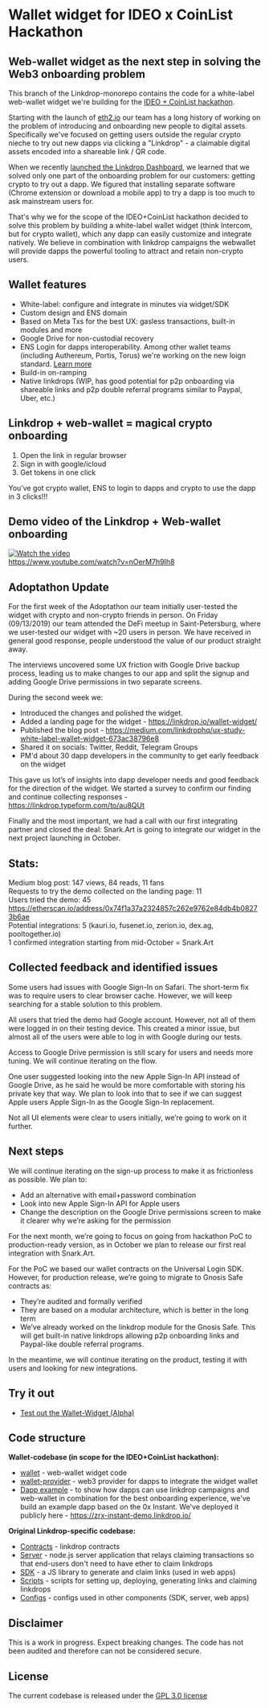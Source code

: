 # Wallet widget for IDEO x CoinList Hackathon  
## Web-wallet widget as the next step in solving the Web3 onboarding problem
This branch of the Linkdrop-monorepo contains the code for a white-label web-wallet widget we're building for the [IDEO + CoinList hackathon](https://coinlist.co/build/ideo).  
 
Starting with the launch of [eth2.io](https://eth2.io/) our team has a long history of working on the problem of introducing and onboarding new people to digital assets. Specifically we've focused on getting users outside the regular crypto nieche to try out new dapps via clicking a "Linkdrop" - a claimable digital assets encoded into a shareable link / QR code.

When we recently [launched the Linkdrop Dashboard](https://medium.com/linkdrophq/https-medium-com-linkdrophq-dashboard-launch-d8b3a2c8eec9), we learned that we solved only one part of the onboarding problem for our customers: getting crypto to try out a dapp. We figured that installing separate software (Chrome extension or download a mobile app) to try a dapp is too much to ask mainstream users for.    
  
That's why we for the scope of the IDEO+CoinList hackathon decided to solve this problem by building a white-label wallet widget (think Intercom, but for crypto wallet), which any dapp can easily customize and integrate natively. We believe in combination with linkdrop campaigns the webwallet will provide dapps the powerful tooling to attract and retain non-crypto users.  

## Wallet features
- White-label: configure and integrate in minutes via widget/SDK  
- Custom design and ENS domain   
- Based on Meta Txs for the best UX: gasless transactions, built-in modules and more  
- Google Drive for non-custodial recovery  
- ENS Login for dapps interoperability. Among other wallet teams (including Authereum, Portis, Torus) we're working on the new loign standard. [Learn more](https://ethereum-magicians.org/t/discussion-ens-login/3569)  
- Build-in on-ramping
- Native linkdrops (WIP, has good potential for p2p onboarding via shareable links and p2p double referral programs similar to Paypal, Uber, etc.)   

## Linkdrop + web-wallet = magical crypto onboarding    
1. Open the link in regular browser   
2. Sign in with google/icloud  
3. Get tokens in one click  

You’ve got crypto wallet, ENS to login to dapps and crypto to use the dapp in 3 clicks!!!

## Demo video of the Linkdrop + Web-wallet onboarding
[![Watch the video](https://img.youtube.com/vi/nOerM7h9Ih8/maxresdefault.jpg)](https://youtu.be/nOerM7h9Ih8)  
https://www.youtube.com/watch?v=nOerM7h9Ih8


## Adoptathon Update
 
For the first week of the Adoptathon our team initially user-tested the widget with crypto and non-crypto friends in person. On Friday (09/13/2019) our team attended the DeFi meetup in Saint-Petersburg, where we user-tested our widget with ~20 users in person. We have received in general good response, people understood the value of our product straight away.   

The interviews uncovered some UX friction with Google Drive backup process, leading us to make changes to our app and split the signup and adding Google Drive permissions in two separate screens.  

During the second week we:  
- Introduced the changes and polished the widget.  
- Added a landing page for the widget - https://linkdrop.io/wallet-widget/  
- Published the blog post - https://medium.com/linkdrophq/ux-study-white-label-wallet-widget-673ac38796e8  
- Shared it on socials: Twitter, Reddit, Telegram Groups 
- PM'd about 30 dapp developers in the community to get early feedback on the widget  

This gave us lot’s of insights into dapp developer needs and good feedback for the direction of the widget. We started a survey to confirm our finding and continue collecting responses - https://linkdrop.typeform.com/to/au8QUt  

Finally and the most important, we had a call with our first integrating partner and closed the deal: Snark.Art is going to integrate our widget in the next project launching in October.  

## Stats:  

Medium blog post: 147 views, 84 reads, 11 fans  
Requests to try the demo collected on the landing page: 11  
Users tried the demo: 45 https://etherscan.io/address/0x74f1a37a2324857c262e9762e84db4b08273b6ae    
Potential integrations: 5 (kauri.io, fusenet.io, zerion.io, dex.ag, pooltogether.io)  
1 confirmed integration starting from mid-October = Snark.Art 

## Collected feedback and identified issues 

Some users had issues with Google Sign-In on Safari. The short-term fix was to require users to clear browser cache. However, we will keep searching for a stable solution to this problem. 

All users that tried the demo had Google account. However, not all of them were logged in on their testing device. This created a minor issue, but almost all of the users were able to log in with Google during our tests. 

Access to Google Drive permission is still scary for users and needs more tuning. We will continue iterating on the flow.  

One user suggested looking into the new Apple Sign-In API instead of Google Drive, as he said he would be more comfortable with storing his private key that way. We plan to look into that to see if we can suggest Apple users Apple Sign-In as the Google Sign-In replacement. 

Not all UI elements were clear to users initially, we’re going to work on it further. 

## Next steps

We will continue iterating on the sign-up process to make it as frictionless as possible. We plan to: 
- Add an alternative with email+password combination  
- Look into new Apple Sign-In API for Apple users 
- Change the description on the Google Drive permissions screen to make it clearer why we’re asking for the permission  

For the next month, we’re going to focus on going from hackathon PoC to production-ready version, as in October we plan to release our first real integration with Snark.Art. 

For the PoC we based our wallet contracts on the Universal Login SDK. However, for production release, we’re going to migrate to Gnosis Safe contracts as:   
- They’re audited and formally verified  
- They are based on a modular architecture, which is better in the long term  
- We’ve already worked on the linkdrop module for the Gnosis Safe. This will get built-in native linkdrops allowing p2p onboarding links and Paypal-like double referral programs.   

In the meantime, we will continue iterating on the product, testing it with users and looking for new integrations.  


## Try it out
- [Test out the Wallet-Widget (Alpha)](https://linkdrop.io/wallet-widget)


## Code structure

**Wallet-codebase (in scope for the IDEO+CoinList hackathon):**
- [wallet](https://github.com/LinkdropHQ/linkdrop-monorepo/tree/master/packages/apps/app-claim) - web-wallet widget code
- [wallet-provider](https://github.com/LinkdropHQ/linkdrop-monorepo/tree/master/packages/apps/app-claim) - web3 provider for dapps to integrate the widget wallet
- [Dapp example](https://github.com/LinkdropHQ/linkdrop-monorepo/tree/master/packages/apps/app-claim) - to show how dapps can use linkdrop campaigns and web-wallet in combination for the best onboarding experience, we've build an example dapp based on the 0x Instant. We've deployed it publicly here - https://zrx-instant-demo.linkdrop.io/

**Original Linkdrop-specific codebase:**
- [Contracts](https://github.com/LinkdropHQ/linkdrop-monorepo/tree/master/packages/contracts) - linkdrop contracts
- [Server](https://github.com/LinkdropHQ/linkdrop-monorepo/tree/master/packages/server) - node.js server application that relays claiming transactions so that end-users don't need to have ether to claim linkdrops
- [SDK](https://github.com/LinkdropHQ/linkdrop-monorepo/tree/master/packages/sdk) - a JS library to generate and claim links (used in web apps)
- [Scripts](https://github.com/LinkdropHQ/linkdrop-monorepo/tree/master/packages/scripts)  - scripts for setting up, deploying, generating links and claiming linkdrops
- [Configs](https://github.com/LinkdropHQ/linkdrop-monorepo/tree/master/configs) - configs used in other components (SDK, server, web apps)

## Disclaimer
This is a work in progress. Expect breaking changes. The code has not been audited and therefore can not be considered secure.

## License
The current codebase is released under the [GPL 3.0 license](https://www.gnu.org/licenses/gpl-3.0.en.html)
